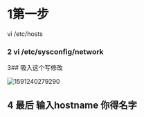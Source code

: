 # 1第一步

vi /etc/hosts

### 2 vi /etc/sysconfig/network

3## 吸入这个写修改 

![1591240279290](C:\Users\梁子哥哥\AppData\Local\Temp\1591240279290.png)



## 4 最后 输入hostname 你得名字




